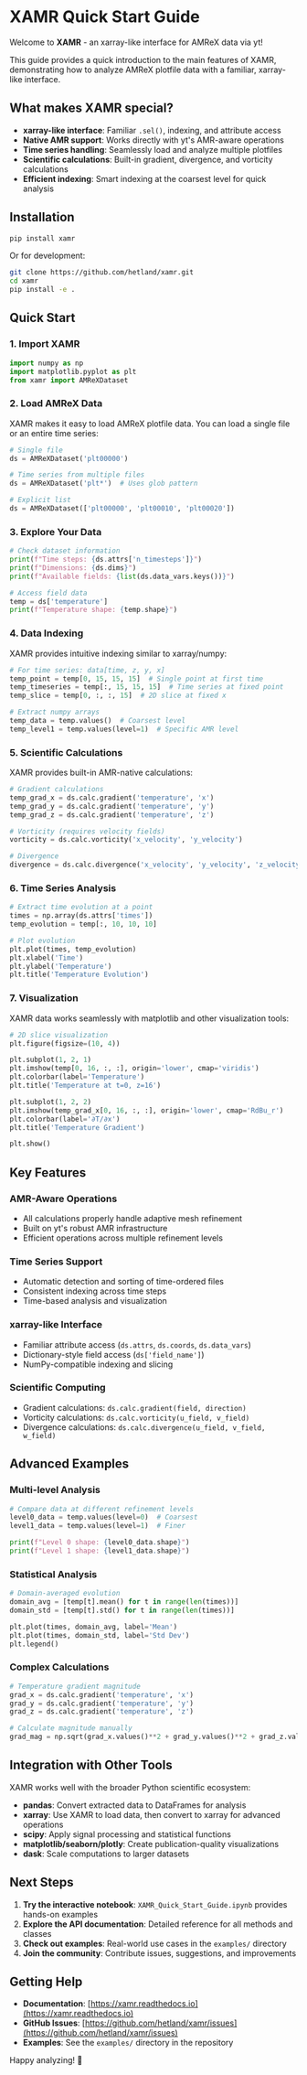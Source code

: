 # XAMR Quick Start Guide

Welcome to **XAMR** - an xarray-like interface for AMReX data via yt!

This guide provides a quick introduction to the main features of XAMR, demonstrating how to analyze AMReX plotfile data with a familiar, xarray-like interface.

## What makes XAMR special?

- **xarray-like interface**: Familiar `.sel()`, indexing, and attribute access
- **Native AMR support**: Works directly with yt's AMR-aware operations  
- **Time series handling**: Seamlessly load and analyze multiple plotfiles
- **Scientific calculations**: Built-in gradient, divergence, and vorticity calculations
- **Efficient indexing**: Smart indexing at the coarsest level for quick analysis

## Installation

```bash
pip install xamr
```

Or for development:

```bash
git clone https://github.com/hetland/xamr.git
cd xamr
pip install -e .
```

## Quick Start

### 1. Import XAMR

```python
import numpy as np
import matplotlib.pyplot as plt
from xamr import AMReXDataset
```

### 2. Load AMReX Data

XAMR makes it easy to load AMReX plotfile data. You can load a single file or an entire time series:

```python
# Single file
ds = AMReXDataset('plt00000')

# Time series from multiple files
ds = AMReXDataset('plt*')  # Uses glob pattern

# Explicit list
ds = AMReXDataset(['plt00000', 'plt00010', 'plt00020'])
```

### 3. Explore Your Data

```python
# Check dataset information
print(f"Time steps: {ds.attrs['n_timesteps']}")
print(f"Dimensions: {ds.dims}")
print(f"Available fields: {list(ds.data_vars.keys())}")

# Access field data
temp = ds['temperature']
print(f"Temperature shape: {temp.shape}")
```

### 4. Data Indexing

XAMR provides intuitive indexing similar to xarray/numpy:

```python
# For time series: data[time, z, y, x]
temp_point = temp[0, 15, 15, 15]  # Single point at first time
temp_timeseries = temp[:, 15, 15, 15]  # Time series at fixed point
temp_slice = temp[0, :, :, 15]  # 2D slice at fixed x

# Extract numpy arrays
temp_data = temp.values()  # Coarsest level
temp_level1 = temp.values(level=1)  # Specific AMR level
```

### 5. Scientific Calculations

XAMR provides built-in AMR-native calculations:

```python
# Gradient calculations
temp_grad_x = ds.calc.gradient('temperature', 'x')
temp_grad_y = ds.calc.gradient('temperature', 'y')
temp_grad_z = ds.calc.gradient('temperature', 'z')

# Vorticity (requires velocity fields)
vorticity = ds.calc.vorticity('x_velocity', 'y_velocity')

# Divergence
divergence = ds.calc.divergence('x_velocity', 'y_velocity', 'z_velocity')
```

### 6. Time Series Analysis

```python
# Extract time evolution at a point
times = np.array(ds.attrs['times'])
temp_evolution = temp[:, 10, 10, 10]

# Plot evolution
plt.plot(times, temp_evolution)
plt.xlabel('Time')
plt.ylabel('Temperature')
plt.title('Temperature Evolution')
```

### 7. Visualization

XAMR data works seamlessly with matplotlib and other visualization tools:

```python
# 2D slice visualization
plt.figure(figsize=(10, 4))

plt.subplot(1, 2, 1)
plt.imshow(temp[0, 16, :, :], origin='lower', cmap='viridis')
plt.colorbar(label='Temperature')
plt.title('Temperature at t=0, z=16')

plt.subplot(1, 2, 2)
plt.imshow(temp_grad_x[0, 16, :, :], origin='lower', cmap='RdBu_r')
plt.colorbar(label='∂T/∂x')
plt.title('Temperature Gradient')

plt.show()
```

## Key Features

### AMR-Aware Operations
- All calculations properly handle adaptive mesh refinement
- Built on yt's robust AMR infrastructure
- Efficient operations across multiple refinement levels

### Time Series Support
- Automatic detection and sorting of time-ordered files
- Consistent indexing across time steps
- Time-based analysis and visualization

### xarray-like Interface
- Familiar attribute access (`ds.attrs`, `ds.coords`, `ds.data_vars`)
- Dictionary-style field access (`ds['field_name']`)
- NumPy-compatible indexing and slicing

### Scientific Computing
- Gradient calculations: `ds.calc.gradient(field, direction)`
- Vorticity calculations: `ds.calc.vorticity(u_field, v_field)`
- Divergence calculations: `ds.calc.divergence(u_field, v_field, w_field)`

## Advanced Examples

### Multi-level Analysis

```python
# Compare data at different refinement levels
level0_data = temp.values(level=0)  # Coarsest
level1_data = temp.values(level=1)  # Finer

print(f"Level 0 shape: {level0_data.shape}")
print(f"Level 1 shape: {level1_data.shape}")
```

### Statistical Analysis

```python
# Domain-averaged evolution
domain_avg = [temp[t].mean() for t in range(len(times))]
domain_std = [temp[t].std() for t in range(len(times))]

plt.plot(times, domain_avg, label='Mean')
plt.plot(times, domain_std, label='Std Dev')
plt.legend()
```

### Complex Calculations

```python
# Temperature gradient magnitude
grad_x = ds.calc.gradient('temperature', 'x')
grad_y = ds.calc.gradient('temperature', 'y')
grad_z = ds.calc.gradient('temperature', 'z')

# Calculate magnitude manually
grad_mag = np.sqrt(grad_x.values()**2 + grad_y.values()**2 + grad_z.values()**2)
```

## Integration with Other Tools

XAMR works well with the broader Python scientific ecosystem:

- **pandas**: Convert extracted data to DataFrames for analysis
- **xarray**: Use XAMR to load data, then convert to xarray for advanced operations
- **scipy**: Apply signal processing and statistical functions
- **matplotlib/seaborn/plotly**: Create publication-quality visualizations
- **dask**: Scale computations to larger datasets

## Next Steps

1. **Try the interactive notebook**: `XAMR_Quick_Start_Guide.ipynb` provides hands-on examples
2. **Explore the API documentation**: Detailed reference for all methods and classes
3. **Check out examples**: Real-world use cases in the `examples/` directory
4. **Join the community**: Contribute issues, suggestions, and improvements

## Getting Help

- **Documentation**: [https://xamr.readthedocs.io](https://xamr.readthedocs.io)
- **GitHub Issues**: [https://github.com/hetland/xamr/issues](https://github.com/hetland/xamr/issues)
- **Examples**: See the `examples/` directory in the repository

Happy analyzing! 🎉
